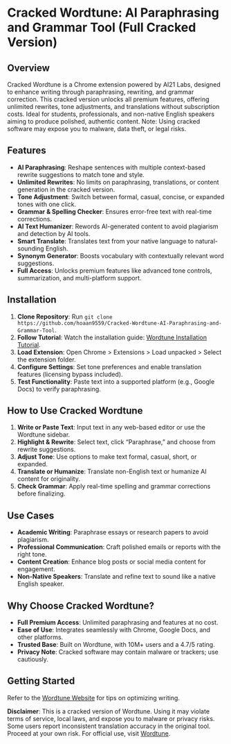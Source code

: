 # Cracked Wordtune: AI Paraphrasing and Grammar Tool (Full Cracked Version)

## Overview
Cracked Wordtune is a Chrome extension powered by AI21 Labs, designed to enhance writing through paraphrasing, rewriting, and grammar correction. This cracked version unlocks all premium features, offering unlimited rewrites, tone adjustments, and translations without subscription costs. Ideal for students, professionals, and non-native English speakers aiming to produce polished, authentic content. Note: Using cracked software may expose you to malware, data theft, or legal risks.

## Features
- **AI Paraphrasing**: Reshape sentences with multiple context-based rewrite suggestions to match tone and style.
- **Unlimited Rewrites**: No limits on paraphrasing, translations, or content generation in the cracked version.
- **Tone Adjustment**: Switch between formal, casual, concise, or expanded tones with one click.
- **Grammar & Spelling Checker**: Ensures error-free text with real-time corrections.
- **AI Text Humanizer**: Rewords AI-generated content to avoid plagiarism and detection by AI tools.
- **Smart Translate**: Translates text from your native language to natural-sounding English.
- **Synonym Generator**: Boosts vocabulary with contextually relevant word suggestions.
- **Full Access**: Unlocks premium features like advanced tone controls, summarization, and multi-platform support.

## Installation
1. **Clone Repository**: Run `git clone https://github.com/hoaan9559/Cracked-Wordtune-AI-Paraphrasing-and-Grammar-Tool`.
2. **Follow Tutorial**: Watch the installation guide: [Wordtune Installation Tutorial](https://www.youtube.com/watch?v=yVvvA8kaIuk).
3. **Load Extension**: Open Chrome > Extensions > Load unpacked > Select the extension folder.
4. **Configure Settings**: Set tone preferences and enable translation features (licensing bypass included).
5. **Test Functionality**: Paste text into a supported platform (e.g., Google Docs) to verify paraphrasing.

## How to Use Cracked Wordtune
1. **Write or Paste Text**: Input text in any web-based editor or use the Wordtune sidebar.
2. **Highlight & Rewrite**: Select text, click “Paraphrase,” and choose from rewrite suggestions.
3. **Adjust Tone**: Use options to make text formal, casual, short, or expanded.
4. **Translate or Humanize**: Translate non-English text or humanize AI content for originality.
5. **Check Grammar**: Apply real-time spelling and grammar corrections before finalizing.

## Use Cases
- **Academic Writing**: Paraphrase essays or research papers to avoid plagiarism.
- **Professional Communication**: Craft polished emails or reports with the right tone.
- **Content Creation**: Enhance blog posts or social media content for engagement.
- **Non-Native Speakers**: Translate and refine text to sound like a native English speaker.

## Why Choose Cracked Wordtune?
- **Full Premium Access**: Unlimited paraphrasing and features at no cost.
- **Ease of Use**: Integrates seamlessly with Chrome, Google Docs, and other platforms.
- **Trusted Base**: Built on Wordtune, with 10M+ users and a 4.7/5 rating.[](https://www.wordtune.com/)
- **Privacy Note**: Cracked software may contain malware or trackers; use cautiously.

## Getting Started
Refer to the [Wordtune Website](https://www.wordtune.com) for tips on optimizing writing.[](https://www.wordtune.com/)

**Disclaimer**: This is a cracked version of Wordtune. Using it may violate terms of service, local laws, and expose you to malware or privacy risks. Some users report inconsistent translation accuracy in the original tool. Proceed at your own risk. For official use, visit [Wordtune](https://www.wordtune.com).[](https://aiwisepicks.com/tools/wordtune/)
